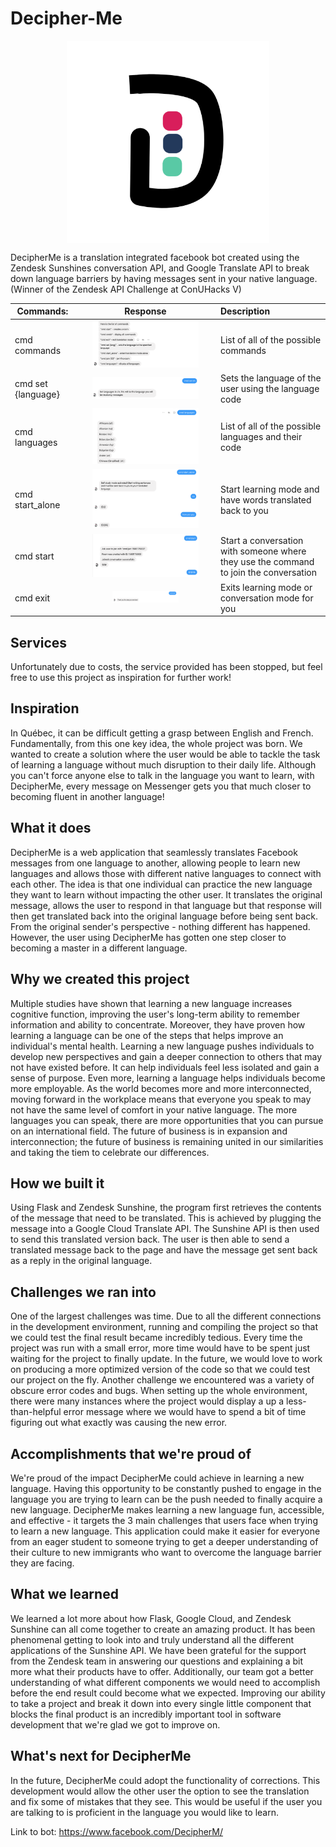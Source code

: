 # Decipher-Me

<p align="center">
  <img align="center" src="img/logo.png" width="324" height="324">
</p>

DecipherMe is a translation integrated facebook bot created using the Zendesk Sunshines conversation API, and Google Translate API to break down language barriers by having messages sent in your native language. (Winner of the Zendesk API Challenge at ConUHacks V)

| Commands:  | Response | Description |
| ------------- |  :---:   | :--- |
| cmd commands  | <img src="img/commands.png" width="80%"/> | List of all of the possible commands |
| cmd set {language}  | <img src="img/set.png" width="80%"/> | Sets the language of the user using the language code |
| cmd languages  | <img src="img/languages.png" width="80%"/> | List of all of the possible languages and their code |
|  cmd start_alone  |  <img src="img/learning.png" width="80%"/> | Start learning mode and have words translated back to you |
|  cmd start  |  <img src="img/conversation.png" width="80%"/> | Start a conversation with someone where they use the command to join the conversation |
| cmd exit  |   <img src="img/exit.png" width="50%"/>  | Exits learning mode or conversation mode for you |

## Services

Unfortunately due to costs, the service provided has been stopped, but feel free to use this project as inspiration for further work!

## Inspiration
In Québec, it can be difficult getting a grasp between English and French. Fundamentally, from this one key idea, the whole project was born. We wanted to create a solution where the user would be able to tackle the task of learning a language without much disruption to their daily life. Although you can't force anyone else to talk in the language you want to learn, with DecipherMe, every message on Messenger gets you that much closer to becoming fluent in another language!

## What it does
DecipherMe is a web application that seamlessly translates Facebook messages from one language to another, allowing people to learn new languages and allows those with different native languages to connect with each other. The idea is that one individual can practice the new language they want to learn without impacting the other user. It translates the original message, allows the user to respond in that language but that response will then get translated back into the original language before being sent back. From the original sender's perspective - nothing different has happened. However, the user using DecipherMe has gotten one step closer to becoming a master in a different language.

## Why we created this project
Multiple studies have shown that learning a new language increases cognitive function, improving the user's long-term ability to remember information and ability to concentrate. Moreover, they have proven how learning a language can be one of the steps that helps improve an individual's mental health. Learning a new language pushes individuals to develop new perspectives and gain a deeper connection to others that may not have existed before. It can help individuals feel less isolated and gain a sense of purpose. Even more, learning a language helps individuals become more employable. As the world becomes more and more interconnected, moving forward in the workplace means that everyone you speak to may not have the same level of comfort in your native language. The more languages you can speak, there are more opportunities that you can pursue on an international field. The future of business is in expansion and interconnection; the future of business is remaining united in our similarities and taking the tiem to celebrate our differences.

## How we built it
Using Flask and Zendesk Sunshine, the program first retrieves the contents of the message that need to be translated. This is achieved by plugging the message into a Google Cloud Translate API. The Sunshine API is then used to send this translated version back. The user is then able to send a translated message back to the page and have the message get sent back as a reply in the original language.

## Challenges we ran into
One of the largest challenges was time. Due to all the different connections in the development environment, running and compiling the project so that we could test the final result became incredibly tedious. Every time the project was run with a small error, more time would have to be spent just waiting for the project to finally update. In the future, we would love to work on producing a more optimized version of the code so that we could test our project on the fly. Another challenge we encountered was a variety of obscure error codes and bugs. When setting up the whole environment, there were many instances where the project would display a up a less-than-helpful error message where we would have to spend a bit of time figuring out what exactly was causing the new error.

## Accomplishments that we're proud of
We're proud of the impact DecipherMe could achieve in learning a new language. Having this opportunity to be constantly pushed to engage in the language you are trying to learn can be the push needed to finally acquire a new language. DecipherMe makes learning a new language fun, accessible, and effective - it targets the 3 main challenges that users face when trying to learn a new language. This application could make it easier for everyone from an eager student to someone trying to get a deeper understanding of their culture to new immigrants who want to overcome the language barrier they are facing.

## What we learned
We learned a lot more about how Flask, Google Cloud, and Zendesk Sunshine can all come together to create an amazing product. It has been phenomenal getting to look into and truly understand all the different applications of the Sunshine API. We have been grateful for the support from the Zendesk team in answering our questions and explaining a bit more what their products have to offer. Additionally, our team got a better understanding of what different components we would need to accomplish before the end result could become what we expected. Improving our ability to take a project and break it down into every single little component that blocks the final product is an incredibly important tool in software development that we're glad we got to improve on.

## What's next for DecipherMe
In the future, DecipherMe could adopt the functionality of corrections. This development would allow the other user the option to see the translation and fix some of mistakes that they see. This would be useful if the user you are talking to is proficient in the language you would like to learn.

Link to bot: https://www.facebook.com/DecipherM/
